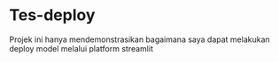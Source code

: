 # Tes-deploy
Projek ini hanya mendemonstrasikan bagaimana saya dapat melakukan deploy model melalui platform streamlit
